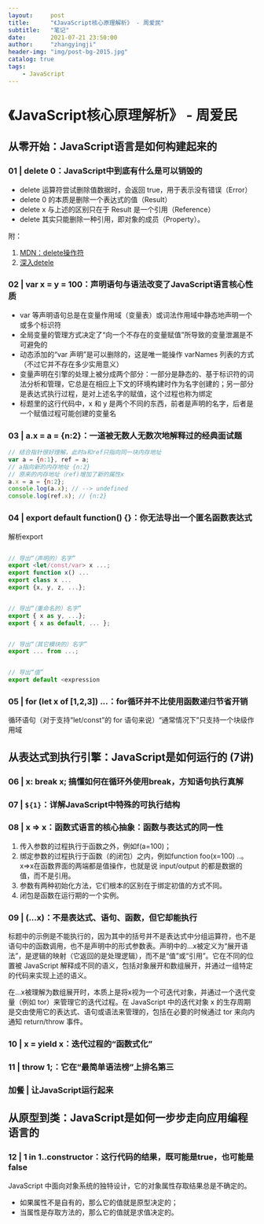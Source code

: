 ```yaml
---
layout:     post
title:      "《JavaScript核心原理解析》 - 周爱民"
subtitle:   "笔记"
date:       2021-07-21 23:50:00
author:     "zhangyingji"
header-img: "img/post-bg-2015.jpg"
catalog: true
tags:
    - JavaScript
---
```


# 《JavaScript核心原理解析》 - 周爱民

## 从零开始：JavaScript语言是如何构建起来的

### 01 | delete 0：JavaScript中到底有什么是可以销毁的

- delete 运算符尝试删除值数据时，会返回 true，用于表示没有错误（Error）
- delete 0 的本质是删除一个表达式的值（Result）
- delete x 与上述的区别只在于 Result 是一个引用（Reference）
- delete 其实只能删除一种引用，即对象的成员（Property）。

附：

1. [MDN：delete操作符](https://developer.mozilla.org/zh-CN/docs/Web/JavaScript/Reference/Operators/delete)
2. [深入detele](https://time.geekbang.org/column/article/164312)

### 02 | var x = y = 100：声明语句与语法改变了JavaScript语言核心性质

- var 等声明语句总是在变量作用域（变量表）或词法作用域中静态地声明一个或多个标识符
- 全局变量的管理方式决定了“向一个不存在的变量赋值”所导致的变量泄漏是不可避免的
- 动态添加的“var 声明”是可以删除的，这是唯一能操作 varNames 列表的方式（不过它并不存在多少实用意义）
- 变量声明在引擎的处理上被分成两个部分：一部分是静态的、基于标识符的词法分析和管理，它总是在相应上下文的环境构建时作为名字创建的；另一部分是表达式执行过程，是对上述名字的赋值，这个过程也称为绑定
- 标题里的这行代码中，x 和 y 是两个不同的东西，前者是声明的名字，后者是一个赋值过程可能创建的变量名

### 03 | a.x = a = {n:2}：一道被无数人无数次地解释过的经典面试题

```js
// 结合指针很好理解，此时a和ref只指向同一块内存地址
var a = {n:1}, ref = a; 
// a指向新的内存地址 {n:2}
// 原来的内存地址（ref)增加了新的属性x
a.x = a = {n:2};
console.log(a.x); // --> undefined
console.log(ref.x); // {n:2}
```

### 04 | export default function() {}：你无法导出一个匿名函数表达式

解析export

```js

// 导出“（声明的）名字”
export <let/const/var> x ...;
export function x() ...
export class x ...
export {x, y, z, ...};


// 导出“（重命名的）名字”
export { x as y, ...};
export { x as default, ... };


// 导出“（其它模块的）名字”
export ... from ...;


// 导出“值”
export default <expression
```

### 05 | for (let x of [1,2,3]) ...：for循环并不比使用函数递归节省开销

循环语句（对于支持“let/const”的 for 语句来说）“通常情况下”只支持一个块级作用域

## 从表达式到执行引擎：JavaScript是如何运行的 (7讲)

### 06 | x: break x; 搞懂如何在循环外使用break，方知语句执行真解

### 07 | `${1}`：详解JavaScript中特殊的可执行结构

### 08 | x => x：函数式语言的核心抽象：函数与表达式的同一性

1. 传入参数的过程执行于函数之外，例如f(a=100)；
2. 绑定参数的过程执行于函数（的闭包）之内，例如function foo(x=100) ..。x=>x在函数界面的两端都是值操作，也就是说 input/output 的都是数据的值，而不是引用。
3. 参数有两种初始化方法，它们根本的区别在于绑定初值的方式不同。
4. 闭包是函数在运行期的一个实例。

### 09 | (...x)：不是表达式、语句、函数，但它却能执行

标题中的示例是不能执行的，因为其中的括号并不是表达式中分组运算符，也不是语句中的函数调用，也不是声明中的形式参数表。声明中的...x被定义为“展开语法”，是逻辑的映射（它返回的是处理逻辑），而不是“值”或“引用”。它在不同的位置被 JavaScript 解释成不同的语义，包括对象展开和数组展开，并通过一组特定的代码来实现上述的语义。


在...x被理解为数组展开时，本质上是将x视为一个可迭代对象，并通过一个迭代变量（例如 tor）来管理它的迭代过程。在 JavaScript 中的迭代对象 x 的生存周期是交由使用它的表达式、语句或语法来管理的，包括在必要的时候通过 tor 来向内通知 return/throw 事件。

### 10 | x = yield x：迭代过程的“函数式化”


### 11 | throw 1;：它在“最简单语法榜”上排名第三


### 加餐 | 让JavaScript运行起来


## 从原型到类：JavaScript是如何一步步走向应用编程语言的


### 12 | 1 in 1..constructor：这行代码的结果，既可能是true，也可能是false

JavaScript 中面向对象系统的独特设计，它的对象属性存取结果总是不确定的。

- 如果属性不是自有的，那么它的值就是原型决定的；
- 当属性是存取方法的，那么它的值就是求值决定的。